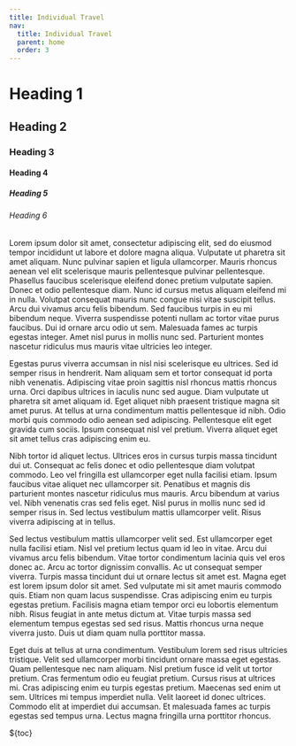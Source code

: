 ```yaml
---
title: Individual Travel
nav:
  title: Individual Travel
  parent: home
  order: 3
---
```


# Heading 1

## Heading 2

### Heading 3

#### Heading 4

##### Heading 5

###### Heading 6

Lorem ipsum dolor sit amet, consectetur adipiscing elit, sed do eiusmod tempor incididunt ut labore et dolore magna aliqua. Vulputate ut pharetra sit amet aliquam. Nunc pulvinar sapien et ligula ullamcorper. Mauris rhoncus aenean vel elit scelerisque mauris pellentesque pulvinar pellentesque. Phasellus faucibus scelerisque eleifend donec pretium vulputate sapien. Donec et odio pellentesque diam. Nunc id cursus metus aliquam eleifend mi in nulla. Volutpat consequat mauris nunc congue nisi vitae suscipit tellus. Arcu dui vivamus arcu felis bibendum. Sed faucibus turpis in eu mi bibendum neque. Viverra suspendisse potenti nullam ac tortor vitae purus faucibus. Dui id ornare arcu odio ut sem. Malesuada fames ac turpis egestas integer. Amet nisl purus in mollis nunc sed. Parturient montes nascetur ridiculus mus mauris vitae ultricies leo integer.

Egestas purus viverra accumsan in nisl nisi scelerisque eu ultrices. Sed id semper risus in hendrerit. Nam aliquam sem et tortor consequat id porta nibh venenatis. Adipiscing vitae proin sagittis nisl rhoncus mattis rhoncus urna. Orci dapibus ultrices in iaculis nunc sed augue. Diam vulputate ut pharetra sit amet aliquam id. Eget aliquet nibh praesent tristique magna sit amet purus. At tellus at urna condimentum mattis pellentesque id nibh. Odio morbi quis commodo odio aenean sed adipiscing. Pellentesque elit eget gravida cum sociis. Ipsum consequat nisl vel pretium. Viverra aliquet eget sit amet tellus cras adipiscing enim eu.

Nibh tortor id aliquet lectus. Ultrices eros in cursus turpis massa tincidunt dui ut. Consequat ac felis donec et odio pellentesque diam volutpat commodo. Leo vel fringilla est ullamcorper eget nulla facilisi etiam. Ipsum faucibus vitae aliquet nec ullamcorper sit. Penatibus et magnis dis parturient montes nascetur ridiculus mus mauris. Arcu bibendum at varius vel. Nibh venenatis cras sed felis eget. Nisl purus in mollis nunc sed id semper risus in. Sed lectus vestibulum mattis ullamcorper velit. Risus viverra adipiscing at in tellus.

Sed lectus vestibulum mattis ullamcorper velit sed. Est ullamcorper eget nulla facilisi etiam. Nisl vel pretium lectus quam id leo in vitae. Arcu dui vivamus arcu felis bibendum. Vitae tortor condimentum lacinia quis vel eros donec ac. Arcu ac tortor dignissim convallis. Ac ut consequat semper viverra. Turpis massa tincidunt dui ut ornare lectus sit amet est. Magna eget est lorem ipsum dolor sit amet. Sed vulputate mi sit amet mauris commodo quis. Etiam non quam lacus suspendisse. Cras adipiscing enim eu turpis egestas pretium. Facilisis magna etiam tempor orci eu lobortis elementum nibh. Risus feugiat in ante metus dictum at. Vitae turpis massa sed elementum tempus egestas sed sed risus. Mattis rhoncus urna neque viverra justo. Duis ut diam quam nulla porttitor massa.

Eget duis at tellus at urna condimentum. Vestibulum lorem sed risus ultricies tristique. Velit sed ullamcorper morbi tincidunt ornare massa eget egestas. Quam pellentesque nec nam aliquam. Nisl pretium fusce id velit ut tortor pretium. Cras fermentum odio eu feugiat pretium. Cursus risus at ultrices mi. Cras adipiscing enim eu turpis egestas pretium. Maecenas sed enim ut sem. Ultrices mi tempus imperdiet nulla. Velit laoreet id donec ultrices. Commodo elit at imperdiet dui accumsan. Et malesuada fames ac turpis egestas sed tempus urna. Lectus magna fringilla urna porttitor rhoncus.

${toc}
